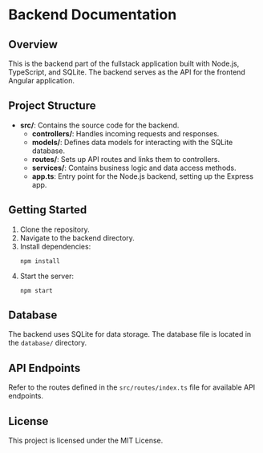 # Backend Documentation

## Overview
This is the backend part of the fullstack application built with Node.js, TypeScript, and SQLite. The backend serves as the API for the frontend Angular application.

## Project Structure
- **src/**: Contains the source code for the backend.
  - **controllers/**: Handles incoming requests and responses.
  - **models/**: Defines data models for interacting with the SQLite database.
  - **routes/**: Sets up API routes and links them to controllers.
  - **services/**: Contains business logic and data access methods.
  - **app.ts**: Entry point for the Node.js backend, setting up the Express app.

## Getting Started
1. Clone the repository.
2. Navigate to the backend directory.
3. Install dependencies:
   ```
   npm install
   ```
4. Start the server:
   ```
   npm start
   ```

## Database
The backend uses SQLite for data storage. The database file is located in the `database/` directory.

## API Endpoints
Refer to the routes defined in the `src/routes/index.ts` file for available API endpoints.

## License
This project is licensed under the MIT License.